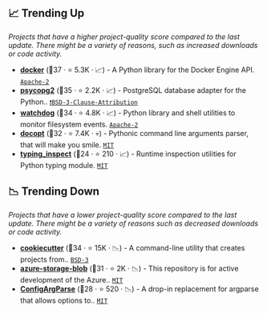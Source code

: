 ## 📈 Trending Up

_Projects that have a higher project-quality score compared to the last update. There might be a variety of reasons, such as increased downloads or code activity._

- <b><a href="https://github.com/docker/docker-py">docker</a></b> (🥇37 ·  ⭐ 5.3K · 📈) - A Python library for the Docker Engine API. <code><a href="http://bit.ly/3nYMfla">Apache-2</a></code>
- <b><a href="https://github.com/psycopg/psycopg2">psycopg2</a></b> (🥇35 ·  ⭐ 2.2K · 📈) - PostgreSQL database adapter for the Python.. <code><a href="https://tldrlegal.com/search?q=BSD-3-Clause-Attribution">❗️BSD-3-Clause-Attribution</a></code>
- <b><a href="https://github.com/gorakhargosh/watchdog">watchdog</a></b> (🥇34 ·  ⭐ 4.8K · 📈) - Python library and shell utilities to monitor filesystem events. <code><a href="http://bit.ly/3nYMfla">Apache-2</a></code>
- <b><a href="https://github.com/docopt/docopt">docopt</a></b> (🥈32 ·  ⭐ 7.4K · 💀) - Pythonic command line arguments parser, that will make you smile. <code><a href="http://bit.ly/34MBwT8">MIT</a></code>
- <b><a href="https://github.com/ilevkivskyi/typing_inspect">typing_inspect</a></b> (🥈24 ·  ⭐ 210 · 📈) - Runtime inspection utilities for Python typing module. <code><a href="http://bit.ly/34MBwT8">MIT</a></code>

## 📉 Trending Down

_Projects that have a lower project-quality score compared to the last update. There might be a variety of reasons such as decreased downloads or code activity._

- <b><a href="https://github.com/cookiecutter/cookiecutter">cookiecutter</a></b> (🥇34 ·  ⭐ 15K · 📉) - A command-line utility that creates projects from.. <code><a href="http://bit.ly/3aKzpTv">BSD-3</a></code>
- <b><a href="https://github.com/Azure/azure-sdk-for-python">azure-storage-blob</a></b> (🥈31 ·  ⭐ 2K · 📉) - This repository is for active development of the Azure.. <code><a href="http://bit.ly/34MBwT8">MIT</a></code>
- <b><a href="https://github.com/bw2/ConfigArgParse">ConfigArgParse</a></b> (🥉28 ·  ⭐ 520 · 📉) - A drop-in replacement for argparse that allows options to.. <code><a href="http://bit.ly/34MBwT8">MIT</a></code>

